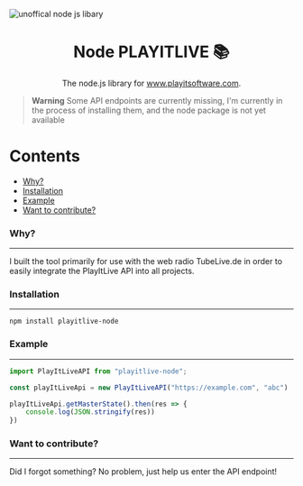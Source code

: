 ![unoffical node js libary](https://github.com/Noel-Schmidt/playitlive-node/assets/76415683/18982ba3-48a7-4622-96f9-74fd88199637)
<h1 align="center">
  Node PLAYITLIVE 📚
</h1>
<p align="center">
   The node.js library for <a href="https://www.playitsoftware.com/">www.playitsoftware.com</a>.
</p>

> **Warning**
> Some API endpoints are currently missing, I'm currently in the process of installing them, and the node package is not yet available

Contents
=======
 * [Why?](#why)
 * [Installation](#installation)
 * [Example](#installation)
 * [Want to contribute?](#want-to-contribute)

### Why?
---
I built the tool primarily for use with the web radio TubeLive.de in order to easily integrate the PlayItLive API into all projects.

### Installation
--- 

```npm install playitlive-node```

### Example
---

```ts
import PlayItLiveAPI from "playitlive-node";

const playItLiveApi = new PlayItLiveAPI("https://example.com", "abc")

playItLiveApi.getMasterState().then(res => {
    console.log(JSON.stringify(res))
})
```

### Want to contribute?
---

Did I forgot something? No problem, just help us enter the API endpoint!
